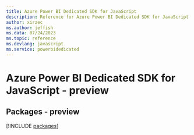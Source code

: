 ```yaml
---
title: Azure Power BI Dedicated SDK for JavaScript
description: Reference for Azure Power BI Dedicated SDK for JavaScript
author: xirzec
ms.author: jeffish
ms.data: 07/24/2023
ms.topic: reference
ms.devlang: javascript
ms.service: powerbidedicated
---
```

# Azure Power BI Dedicated SDK for JavaScript - preview
## Packages - preview
[!INCLUDE [packages](power-bi-dedicated-index.md)]
